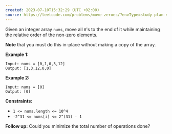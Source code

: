 ```yaml
---
created: 2023-07-10T15:32:29 (UTC +02:00)
source: https://leetcode.com/problems/move-zeroes/?envType=study-plan-v2&envId=leetcode-75
---
```

Given an integer array `nums`, move all `0`'s to the end of it while maintaining the relative order of the non-zero elements.

**Note** that you must do this in-place without making a copy of the array.

**Example 1:**

```
Input: nums = [0,1,0,3,12]
Output: [1,3,12,0,0]

```

**Example 2:**

```
Input: nums = [0]
Output: [0]

```

**Constraints:**

-   `1 <= nums.length <= 10^4`
-   `-2^31 <= nums[i] <= 2^(31) - 1`

**Follow up:** Could you minimize the total number of operations done?
